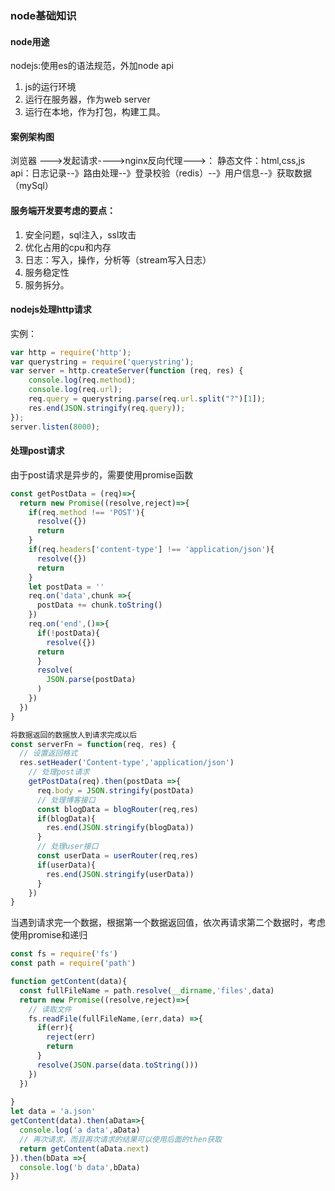 ### node基础知识

#### node用途
nodejs:使用es的语法规范，外加node api
1. js的运行环境
2. 运行在服务器，作为web server
3. 运行在本地，作为打包，构建工具。

#### 案例架构图
浏览器 --->发起请求---->nginx反向代理--->：
静态文件：html,css,js
api：日志记录--》路由处理--》登录校验（redis）--》用户信息--》获取数据（mySql）
 #### 服务端开发要考虑的要点：
 1. 安全问题，sql注入，ssl攻击
 2. 优化占用的cpu和内存
 3. 日志：写入，操作，分析等（stream写入日志）
 4. 服务稳定性
 5. 服务拆分。

 #### nodejs处理http请求
实例：
```js
var http = require('http');
var querystring = require('querystring');
var server = http.createServer(function (req, res) {
    console.log(req.method);
    console.log(req.url);
    req.query = querystring.parse(req.url.split("?")[1]);
    res.end(JSON.stringify(req.query));
});
server.listen(8000);
```

#### 处理post请求
由于post请求是异步的，需要使用promise函数
```js
const getPostData = (req)=>{
  return new Promise((resolve,reject)=>{
    if(req.method !== 'POST'){
      resolve({})
      return
    }
    if(req.headers['content-type'] !== 'application/json'){
      resolve({})
      return
    }
    let postData = ''
    req.on('data',chunk =>{
      postData += chunk.toString()
    })
    req.on('end',()=>{
      if(!postData){
        resolve({})
      return
      }
      resolve(
        JSON.parse(postData)
      )
    })
  })
}

将数据返回的数据放人到请求完成以后
const serverFn = function(req, res) {
  // 设置返回格式
  res.setHeader('Content-type','application/json')
    // 处理post请求
    getPostData(req).then(postData =>{
      req.body = JSON.stringify(postData)
      // 处理博客接口
      const blogData = blogRouter(req,res)
      if(blogData){
        res.end(JSON.stringify(blogData))
      }
      // 处理user接口
      const userData = userRouter(req,res)
      if(userData){
        res.end(JSON.stringify(userData))
      }
    })
}
```
当遇到请求完一个数据，根据第一个数据返回值，依次再请求第二个数据时，考虑使用promise和递归
```js
const fs = require('fs')
const path = require('path')

function getContent(data){
  const fullFileName = path.resolve(__dirname,'files',data)
  return new Promise((resolve,reject)=>{
    // 读取文件
    fs.readFile(fullFileName,(err,data) =>{
      if(err){
        reject(err)
        return
      }
      resolve(JSON.parse(data.toString()))
    })
  })
  
}
let data = 'a.json'
getContent(data).then(aData=>{
  console.log('a data',aData)
  // 再次请求，而且再次请求的结果可以使用后面的then获取
  return getContent(aData.next)
}).then(bData =>{
  console.log('b data',bData)
})

```


